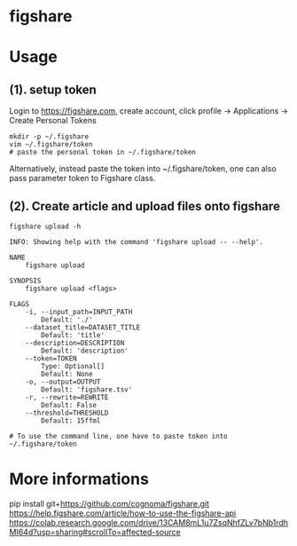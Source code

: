 # figshare

# Usage
## (1). setup token
Login to https://figshare.com, create account, click profile -> Applications -> Create Personal Tokens
```
mkdir -p ~/.figshare
vim ~/.figshare/token
# paste the personal token in ~/.figshare/token
```
Alternatively, instead paste the token into ~/.figshare/token, one can also pass parameter token to Figshare class.

## (2). Create article and upload files onto figshare
```shell
figshare upload -h
```
```text
INFO: Showing help with the command 'figshare upload -- --help'.

NAME
    figshare upload

SYNOPSIS
    figshare upload <flags>

FLAGS
    -i, --input_path=INPUT_PATH
        Default: './'
    --dataset_title=DATASET_TITLE
        Default: 'title'
    --description=DESCRIPTION
        Default: 'description'
    --token=TOKEN
        Type: Optional[]
        Default: None
    -o, --output=OUTPUT
        Default: 'figshare.tsv'
    -r, --rewrite=REWRITE
        Default: False
    --threshold=THRESHOLD
        Default: 15ffml
```
```shell
# To use the command line, one have to paste token into ~/.figshare/token

```

# More informations
pip install git+https://github.com/cognoma/figshare.git
https://help.figshare.com/article/how-to-use-the-figshare-api
https://colab.research.google.com/drive/13CAM8mL1u7ZsqNhfZLv7bNb1rdhMI64d?usp=sharing#scrollTo=affected-source
